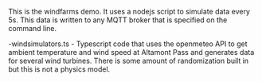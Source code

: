 This is the windfarms demo. 
It uses a nodejs script to simulate data every 5s.
This data is written to any MQTT broker that is specified on the command line.

-windsimulators.ts - Typescript code that uses the openmeteo API to get ambient temperature and wind speed at Altamont Pass and generates data for several wind turbines. There is some amount of randomization built in but this is not a physics model.


